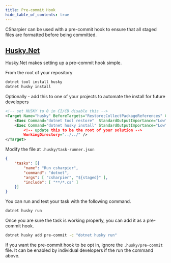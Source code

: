 ```yaml
---
title: Pre-commit Hook
hide_table_of_contents: true
---
```


CSharpier can be used with a pre-commit hook to ensure that all staged files are formatted before being committed.

## [Husky.Net](https://github.com/alirezanet/husky.net)
Husky.Net makes setting up a pre-commit hook simple. 

From the root of your repository
```bash
dotnet tool install husky
dotnet husky install
```

Optionally - add this to one of your projects to automate the install for future developers
```xml
<!-- set HUSKY to 0 in CI/CD disable this -->
<Target Name="husky" BeforeTargets="Restore;CollectPackageReferences" Condition="'$(HUSKY)' != 0">
    <Exec Command="dotnet tool restore"  StandardOutputImportance="Low" StandardErrorImportance="High"/>
    <Exec Command="dotnet husky install" StandardOutputImportance="Low" StandardErrorImportance="High"
        <!-- update this to be the root of your solution --> 
        WorkingDirectory="../../" />
</Target>
```

Modify the file at `.husky/task-runner.json`
```json
{
    "tasks": [{
        "name": "Run csharpier",
        "command": "dotnet",
        "args": [ "csharpier", "${staged}" ],
        "include": [ "**/*.cs" ]
    }]
}
```

You can run and test your task with the following command.
```bash
dotnet husky run
```

Once you are sure the task is working properly, you can add it as a pre-commit hook.
```bash
dotnet husky add pre-commit -c "dotnet husky run"
```

If you want the pre-commit hook to be opt in, ignore the `.husky/pre-commit` file. It can be enabled by individual developers if the run the command above.
